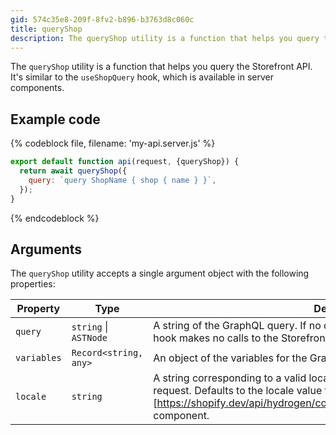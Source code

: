 ```yaml
---
gid: 574c35e8-209f-8fv2-b896-b3763d8c060c
title: queryShop
description: The queryShop utility is a function that helps you query the Storefront API.
---
```


The `queryShop` utility is a function that helps you query the Storefront API. It's similar to the `useShopQuery` hook, which is available in server components.

## Example code

{% codeblock file, filename: 'my-api.server.js' %}

```jsx
export default function api(request, {queryShop}) {
  return await queryShop({
    query: `query ShopName { shop { name } }`,
  });
}
```

{% endcodeblock %}

## Arguments

The `queryShop` utility accepts a single argument object with the following properties:

| Property    | Type                                            | Description                                                                                                                                                                                                                                         | Required |
| ----------- | ----------------------------------------------- | --------------------------------------------------------------------------------------------------------------------------------------------------------------------------------------------------------------------------------------------------- | -------- |
| `query`     | <code>string</code> &#124; <code>ASTNode</code> | A string of the GraphQL query. If no query is provided, then the `useShopQuery` hook makes no calls to the Storefront API.                                                                                                                          | Yes      |
| `variables` | `Record<string, any>`                           | An object of the variables for the GraphQL query.                                                                                                                                                                                                   | No       |
| `locale`    | `string`                                        | A string corresponding to a valid locale identifier like `EN-US` used to make the request. Defaults to the locale value from the (`LocalizationProvider`)[https://shopify.dev/api/hydrogen/components/localization/localizationprovider] component. | No       |
